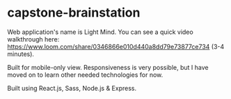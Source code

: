 # capstone-brainstation

Web application's name is Light Mind. You can see a quick video walkthrough here: https://www.loom.com/share/0346866e010d440a8dd79e73877ce734 (3-4 minutes).

Built for mobile-only view. Responsiveness is very possible, but I have moved on to learn other needed technologies for now.

Built using React.js, Sass, Node.js & Express.

